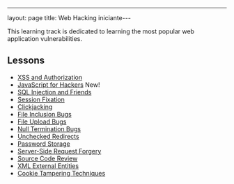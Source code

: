 ---
layout: page
title: Web Hacking
iniciante---

This learning track is dedicated to learning the most popular web application vulnerabilities.

Lessons
-----

- [XSS and Authorization](/sessions/xss)
- [JavaScript for Hackers](/sessions/javascript_for_hackers)
  <span class="badge badge-pill badge-secondary">New!</span>
- [SQL Injection and Friends](/sessions/sqli)
- [Session Fixation](/sessions/session_fixation)
- [Clickjacking](/sessions/clickjacking)
- [File Inclusion Bugs](/sessions/file_inclusion)
- [File Upload Bugs](/sessions/file_uploads)
- [Null Termination Bugs](/sessions/null_termination)
- [Unchecked Redirects](/sessions/unchecked_redirects)
- [Password Storage](/sessions/password_storage)
- [Server-Side Request Forgery](/sessions/ssrf)
- [Source Code Review](/sessions/source_review)
- [XML External Entities](/sessions/xxe)
- [Cookie Tampering Techniques](/sessions/cookie_tampering)

